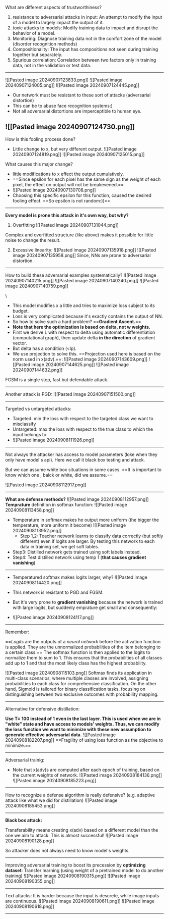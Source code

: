 
What are different aspects of trustworthiness?

1. resistance to adversarial attacks in input: An attempt to modify the input of a model to largely impact the output of it.
2. toxic attacks to models: Modify training data to impact and disrupt the behavior of a model.
3. Monitoring: Diagnose training data not in the comfort zone of the model (disorder recognition methods)
4. Compositionality: The input has compositions not seen during training together but separately. 
5. Spurious correlation: Correlation between two factors only in training data, not in the validation or test data.

-----------------------------

![[Pasted image 20240907123833.png]]
![[Pasted image 20240907124005.png]]
![[Pasted image 20240907124445.png]]

- Our network must be resistant to these sort of attacks (adversarial distortion)
- This can be to abuse face recognition systems:)
- Not all adversarial distortions are imperceptible to human eye.

![[Pasted image 20240907124730.png]]
-------------------------------

How is this fooling process done?

- Little change to x, but very different output.
![[Pasted image 20240907124819.png]]
![[Pasted image 20240907125015.png]]

What causes this major change?

- little modifications to x effect the output cumulatively.
- ==Since epsilon for each pixel has the same sign as the weight of each pixel, the effect on output will not be breakevened.==
- ![[Pasted image 20240907130708.png]]
- Choosing this specific epsilon for this function, caused the desired fooling effect. ==So epsilon is not random:))==

---------------------------------

**Every model is prone this attack in it's own way, but why?** 

1. Overfitting
![[Pasted image 20240907131044.png]]

Complex and overfitted structure (like above) makes it possible for little noise to change the result.

2. Excessive linearity:
   ![[Pasted image 20240907135918.png]]
   ![[Pasted image 20240907135958.png]]
   Since, NNs are prone to adversarial distortion.

-------------------

How to build these adversarial examples systematically?
![[Pasted image 20240907140215.png]]
![[Pasted image 20240907140240.png]]
![[Pasted image 20240907140759.png]]

\
- This model modifies x a little and tries to maximize loss subject to its budget.
- Loss is very complicated because it's exactly contains the output of NN.
- So how to solve such a hard problem? ==**Gradient Ascent.**==
- **Note that here the optimization is based on delta, not w weights.**
- First we derive L with respect to delta using automatic differentiation (computational graph), then  update delta **in the direction** of gradient vector.
- But delta has a condition (<lp). 
- We use projection to solve this. ==Projection used here is based on the norm used in x(adv).==:
  ![[Pasted image 20240907143609.png]]
  ![[Pasted image 20240907144625.png]]
  ![[Pasted image 20240907144632.png]]

FGSM is a single step, fast but defendable attack.

---------------------------------------

Another attack is PGD:
![[Pasted image 20240907151500.png]]

--------------------------

Targeted vs untargeted attacks: 

- Targeted: min the loss with respect to the targeted class we want to misclassify
- Untargeted: max the loss with respect to the true class to which the input belongs to
- ![[Pasted image 20240908111926.png]]

-----------------------------------------

Not always the attacker has access to model parameters (loke when they only have model's api). Here we call it black box testing and attack.

But we can assume white box situations in some cases. ==It is important to know which one , balck or white, did we assume.==

![[Pasted image 20240908112917.png]]


---------------------------------

**What are defense methods?** 
![[Pasted image 20240908112957.png]]
**Temprature** definition in softmax function:
![[Pasted image 20240908113458.png]]
- Temperature in softmax makes he output more uniform (the bigger the temperature, more uniform it become)
![[Pasted image 20240908113952.png]]
  - Step 1,2: Teacher network learns to classify data correctly (but softly different) even if logits are larger. By testing this network to each data in training set, we get soft lables.
- Step3: Distilled network gets trained using soft labels instead.
- Step4: Test distilled network using temp 1 (**that causes gradient vanishing**)
------------------------------------------

- Temperatured softmax makes logits larger, why?
  ![[Pasted image 20240908114420.png]]

- This network is resistant to PGD and FGSM.
- But it's very prone to **gradient vanishing** because the network is trained with large logits, but suddenly emprature get small and consequently:

- ![[Pasted image 20240908124117.png]]

-----------------

Remember:

==_Logits_ are the outputs of a _neural network_ before the activation function is applied. They are the unnormalized probabilities of the item belonging to a certain class.==
  The softmax function is then applied to the logits to normalize them to sum to 1. This ensures that the probabilities of all classes add up to 1 and that the most likely class has the highest probability.
  
  ![[Pasted image 20240908115103.png]]
  Softmax finds its application in multi-class scenarios, where multiple classes are involved, assigning probabilities to each class for comprehensive classification. On the other hand, Sigmoid is tailored for binary classification tasks, focusing on distinguishing between two exclusive outcomes with probability mapping.

------------------------------------------

Alternative for defensive distillation:

**Use T= 100 instead of 1 even in the last layer. This is used when we are in "white" state and have access to models' weights. Thus, we can modify the loss function we want to minimize with these new assumption to generate effective adversarial data.**
![[Pasted image 20240908182207.png]]
==Fragility of using loss function as the objective to minimize.==

----------------------------

Adversarial trainig:
- Note that x(adv)s are computed after each epoch of training, based on the current weights of network.
![[Pasted image 20240908184136.png]]
![[Pasted image 20240908185223.png]]

----------------------------------

How to recognize a defense algorithm is really defensive? (e.g. adaptive attack like what we did for distillation)
![[Pasted image 20240908185453.png]]

--------------------------

**Black box attack:**

Transferability means creating x(adv) based on a different model than the one we aim to attack. This is almost successful!
![[Pasted image 20240908190128.png]]

So attacker does not always need to know model's weights.

----------------------------------------------

Improving adversarial training to boost its precession by **optimizing dataset**:
Transfer learning (using weight of a pretrained model to do another training)
![[Pasted image 20240908190315.png]]
![[Pasted image 20240908190355.png]]

-------------------------------

Text attacks:
It is harder because the input is descrete, while image inputs are continuous.
![[Pasted image 20240908190611.png]]
![[Pasted image 20240908190618.png]]

------------------------------------------------
